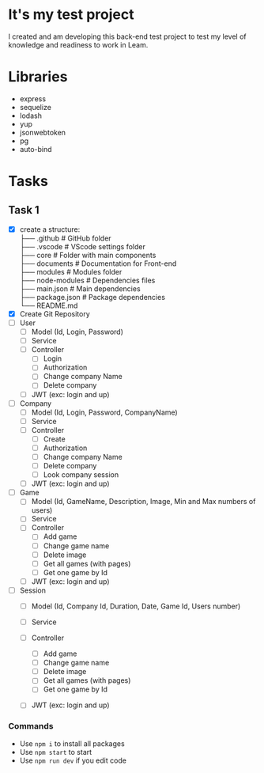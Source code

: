 # It's my test project
I created and am developing this back-end test project to test my level of knowledge and readiness to work in Leam.

# Libraries
- express
- sequelize
- lodash
- yup
- jsonwebtoken
- pg
- auto-bind

# Tasks
## Task 1
- [x] create a structure: \
    ├── .github             # GitHub folder \
    ├── .vscode             # VScode settings folder \
    ├── core                # Folder with main components \
    ├── documents           # Documentation for Front-end \
    ├── modules             # Modules folder \
    ├── node-modules        # Dependencies files\
    ├── main.json           # Main dependencies \
    ├── package.json        # Package dependencies \
    └── README.md
- [x] Create Git Repository
- [ ] User
    - [ ] Model (Id, Login, Password)
    - [ ] Service
    - [ ] Controller
        - [ ] Login
        - [ ] Authorization
        - [ ] Change company Name
        - [ ] Delete company
    - [ ] JWT (exc: login and up)

- [ ] Company
    - [ ] Model (Id, Login, Password, CompanyName)
    - [ ] Service
    - [ ] Controller
        - [ ] Create
        - [ ] Authorization
        - [ ] Change company Name
        - [ ] Delete company
        - [ ] Look company session
    - [ ] JWT (exc: login and up)

- [ ] Game
    - [ ] Model (Id, GameName, Description, Image, Min and Max numbers of users)
    - [ ] Service
    - [ ] Controller
        - [ ] Add game
        - [ ] Change game name
        - [ ] Delete image
        - [ ] Get all games (with pages)
        - [ ] Get one game by Id
    - [ ] JWT (exc: login and up)

- [ ] Session
    - [ ] Model (Id, Company Id, Duration, Date, Game Id, Users number)
    - [ ] Service
    - [ ] Controller
        - [ ] Add game
        - [ ] Change game name
        - [ ] Delete image
        - [ ] Get all games (with pages)
        - [ ] Get one game by Id
    - [ ] JWT (exc: login and up)


### Commands
- Use ```npm i``` to install all packages
- Use ```npm start``` to start
- Use ```npm run dev``` if you edit code